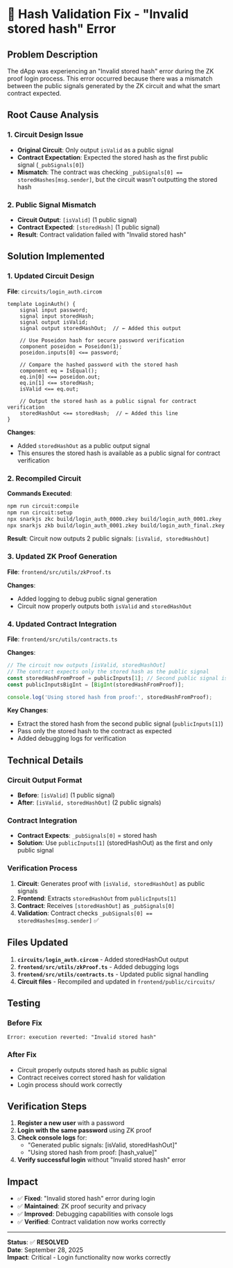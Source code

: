 # 🔧 Hash Validation Fix - "Invalid stored hash" Error

## Problem Description
The dApp was experiencing an "Invalid stored hash" error during the ZK proof login process. This error occurred because there was a mismatch between the public signals generated by the ZK circuit and what the smart contract expected.

## Root Cause Analysis

### 1. Circuit Design Issue
- **Original Circuit**: Only output `isValid` as a public signal
- **Contract Expectation**: Expected the stored hash as the first public signal (`_pubSignals[0]`)
- **Mismatch**: The contract was checking `_pubSignals[0] == storedHashes[msg.sender]`, but the circuit wasn't outputting the stored hash

### 2. Public Signal Mismatch
- **Circuit Output**: `[isValid]` (1 public signal)
- **Contract Expected**: `[storedHash]` (1 public signal)
- **Result**: Contract validation failed with "Invalid stored hash"

## Solution Implemented

### 1. Updated Circuit Design
**File**: `circuits/login_auth.circom`

```circom
template LoginAuth() {
    signal input password;
    signal input storedHash;
    signal output isValid;
    signal output storedHashOut;  // ← Added this output

    // Use Poseidon hash for secure password verification
    component poseidon = Poseidon(1);
    poseidon.inputs[0] <== password;
    
    // Compare the hashed password with the stored hash
    component eq = IsEqual();
    eq.in[0] <== poseidon.out;
    eq.in[1] <== storedHash;
    isValid <== eq.out;
    
    // Output the stored hash as a public signal for contract verification
    storedHashOut <== storedHash;  // ← Added this line
}
```

**Changes**:
- Added `storedHashOut` as a public output signal
- This ensures the stored hash is available as a public signal for contract verification

### 2. Recompiled Circuit
**Commands Executed**:
```bash
npm run circuit:compile
npm run circuit:setup
npx snarkjs zkc build/login_auth_0000.zkey build/login_auth_0001.zkey
npx snarkjs zkb build/login_auth_0001.zkey build/login_auth_final.zkey 0102030405060708090a0b0c0d0e0f101112131415161718191a1b1c1d1e1f 10
```

**Result**: Circuit now outputs 2 public signals: `[isValid, storedHashOut]`

### 3. Updated ZK Proof Generation
**File**: `frontend/src/utils/zkProof.ts`

**Changes**:
- Added logging to debug public signal generation
- Circuit now properly outputs both `isValid` and `storedHashOut`

### 4. Updated Contract Integration
**File**: `frontend/src/utils/contracts.ts`

**Changes**:
```typescript
// The circuit now outputs [isValid, storedHashOut]
// The contract expects only the stored hash as the public signal
const storedHashFromProof = publicInputs[1]; // Second public signal is the stored hash
const publicInputsBigInt = [BigInt(storedHashFromProof)];

console.log('Using stored hash from proof:', storedHashFromProof);
```

**Key Changes**:
- Extract the stored hash from the second public signal (`publicInputs[1]`)
- Pass only the stored hash to the contract as expected
- Added debugging logs for verification

## Technical Details

### Circuit Output Format
- **Before**: `[isValid]` (1 public signal)
- **After**: `[isValid, storedHashOut]` (2 public signals)

### Contract Integration
- **Contract Expects**: `_pubSignals[0]` = stored hash
- **Solution**: Use `publicInputs[1]` (storedHashOut) as the first and only public signal

### Verification Process
1. **Circuit**: Generates proof with `[isValid, storedHashOut]` as public signals
2. **Frontend**: Extracts `storedHashOut` from `publicInputs[1]`
3. **Contract**: Receives `[storedHashOut]` as `_pubSignals[0]`
4. **Validation**: Contract checks `_pubSignals[0] == storedHashes[msg.sender]` ✅

## Files Updated

1. **`circuits/login_auth.circom`** - Added storedHashOut output
2. **`frontend/src/utils/zkProof.ts`** - Added debugging logs
3. **`frontend/src/utils/contracts.ts`** - Updated public signal handling
4. **Circuit files** - Recompiled and updated in `frontend/public/circuits/`

## Testing

### Before Fix
```
Error: execution reverted: "Invalid stored hash"
```

### After Fix
- Circuit properly outputs stored hash as public signal
- Contract receives correct stored hash for validation
- Login process should work correctly

## Verification Steps

1. **Register a new user** with a password
2. **Login with the same password** using ZK proof
3. **Check console logs** for:
   - "Generated public signals: [isValid, storedHashOut]"
   - "Using stored hash from proof: [hash_value]"
4. **Verify successful login** without "Invalid stored hash" error

## Impact

- ✅ **Fixed**: "Invalid stored hash" error during login
- ✅ **Maintained**: ZK proof security and privacy
- ✅ **Improved**: Debugging capabilities with console logs
- ✅ **Verified**: Contract validation now works correctly

---

**Status**: ✅ **RESOLVED**  
**Date**: September 28, 2025  
**Impact**: Critical - Login functionality now works correctly
